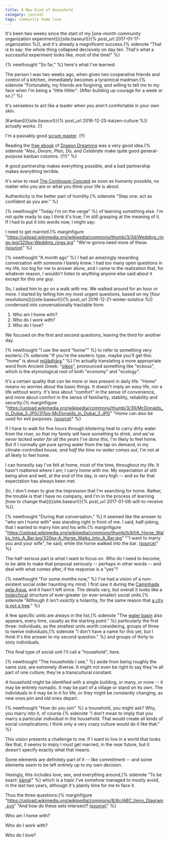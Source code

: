```yaml
---
title: A New Kind of Household
category: journal
tags: community home love
---
```


It's been two weeks since the start of my [one-month community organization experiment]({{site.baseurl}}{% post_url 2017-01-17-organization %}), and it's already a magnificent success.{% sidenote "That is to say: the whole thing collapsed decisively on day ten. That's what a successful experiment looks like, most of the time!" %}

{% newthought "So far," %} here's what I've learned:

The person I was two weeks ago, when given two cooperative friends and control of a kitchen, immediately becomes a tyrannical madman.{% sidenote "Fortunately, my friends are forgiving, and willing to tell me to my face when I'm being a \"little Hitler\". (After building up courage for a week or so.)" %}

It's senseless to act like a leader when you aren't comfortable in your own skin.

[Kanban]({{site.baseurl}}{% post_url 2016-12-25-kaizen-culture %}) actually works. (!)

I'm a passably good [scrum master](https://en.wikipedia.org/wiki/Scrum_(software_development)#Scrum_Master). (!!)

Reading the [free ebook](http://www.dragondreaming.org/about-us/the-international-e-book/) of [Dragon Dreaming](http://www.dragondreaming.org/) was a very good idea.{% sidenote "Also, *Dream, Plan, Do,* and *Celebrate* make quite good general-purpose kanban columns. (!!!)" %}

A good partnership makes everything possible, and a bad partnership makes everything terrible.

It's wise to read [The Continuum Concept](https://en.wikipedia.org/wiki/Continuum_concept) as soon as humanly possible, no matter who you are or what you think your life is about.

Authenticity is the better part of humility.{% sidenote "Step one: act as confident as you are." %}

{% newthought "Today I'm on the verge" %} of learning something else. I'm not quite ready to say I think it's true; I'm still grasping at the meaning of it. If I had to put it into words now, I might say:

I need to get married.{% marginfigure "https://upload.wikimedia.org/wikipedia/commons/thumb/3/3d/Wedding_rings.jpg/320px-Wedding_rings.jpg" "We're gonna need more of these. [(source)](https://commons.wikimedia.org/wiki/File:Wedding_rings.jpg)" %}

{% newthought "A month ago" %} I had an amazingly rewarding conversation with someone I barely knew. I had too many open questions in my life, too big for me to answer alone, and I came to the realization that, for whatever reason, I wouldn't listen to anything anyone else said about it except for *this one guy*.

So, I asked him to go on a walk with me. We walked around for an hour or more. I started by telling him my most urgent questions, based on my [four resolutions]({{site.baseurl}}{% post_url 2016-12-21-winter-solstice %}) condensed into conversationally tractable form:

1. Who am I home with?
2. Who do I work with?
3. Who do I love?

We focused on the first and second questions, leaving the third for another day.

{% newthought "I use the word \"home\"" %} to refer to something very esoteric.{% sidenote "If you're the esoteric type, maybe you'll get this: \"home\" is about [mūlādhāra](https://en.wikipedia.org/wiki/Muladhara)." %} I'm actually translating a more appropriate word from Ancient Greek: "[oikos](https://en.wiktionary.org/wiki/%CE%BF%E1%BC%B6%CE%BA%CE%BF%CF%82#Ancient_Greek)", pronounced something like "eckous", which is the etymological root of both "economy" and "ecology".

It's a certain quality that can be more or less present in daily life. "Home" means no worries about the basic things. It doesn't imply an *easy* life, nor a life without worry. It's less about "comfort" in the sense of convenience, and more about comfort in the sense of familiarity, stability, reliability and security.{% marginfigure "https://upload.wikimedia.org/wikipedia/commons/thumb/3/39/McDonalds_in_Dubai_3.JPG/311px-McDonalds_in_Dubai_3.JPG" "Home can also be used for evil purposes. [(source)](https://commons.wikimedia.org/wiki/File:McDonalds_in_Dubai_3.JPG)" %}

If I have to walk for five hours through blistering heat to carry dirty water from the river, so that my family will have something to drink, *and we've never lacked water for all the years I've done this,* I'm likely to feel home. But if I normally get pure spring water from the tap on demand, in my climate-controlled house, *and half the time no water comes out*, I'm not at all likely to feel home.

I can honestly say I've felt at home, most of the time, throughout my life. It hasn't mattered where I am; I carry home with me. My expectation of still being alive and well, at the end of the day, is very high -- and so far that expectation has always been met.

So, I don't mean to give the impression that I'm searching for home. Rather, the trouble is that I have no company, and I'm in the process of learning [how to change that]({{site.baseurl}}{% post_url 2017-01-08-will-to-receive %}).

{% newthought "During that conversation," %} it seemed like the answer to "who am I home with" was standing right in front of me. I said, half-joking, that I wanted to marry him and his wife.{% marginfigure "https://upload.wikimedia.org/wikipedia/commons/thumb/b/bf/A_Horse_Walks_Into_A_Bar.jpg/320px-A_Horse_Walks_Into_A_Bar.jpg" "\"I want to marry you and your wife\", he said, while the horse walked into the bar. [(source)](https://commons.wikimedia.org/wiki/File:A_Horse_Walks_Into_A_Bar.jpg)" %}

The half-serious part is what I want to focus on. Who do I need to become, to be able to make that proposal seriously -- perhaps in other words -- and deal with what comes after, if the response is a "yes"?

{% newthought "For some months now," %} I've had a vision of a non-existent social order haunting my mind. I first saw it during the [Caminhada pela Agua](https://youtu.be/YfV_BzZ9K70), and it hasn't left since. The details vary, but overall it looks like a [holarchical](https://en.wikipedia.org/wiki/Holarchy) structure of ever-greater (or ever-smaller) social units.{% sidenote "Although it isn't *exactly* a holarchy, for the same reason that [a city is not a tree](https://en.wikipedia.org/wiki/A_City_is_Not_a_Tree)." %}

A few specific units are always in the list,{% sidenote "The [water basin](https://en.wikipedia.org/wiki/Drainage_basin) also appears, every time, usually as the starting point." %} particularly the first three: individuals, as the smallest units worth considering, groups of three to twelve individuals,{% sidenote "I don't have a name for this yet, but I think it's the answer to my second question." %} and groups of thirty to sixty individuals.

This final type of social unit I'll call a "household", here.

{% newthought "The households I see," %} aside from being roughly the same size, are extremely diverse. It might not even be right to say they're all part of one culture; they're a transcultural constant.

A household might be identified with a single building, or many, or none -- it may be entirely nomadic. It may be part of a village or stand on its own. The individuals in it may be in it for life, or they might be constantly changing, as new ones join and old ones depart.

{% newthought "How do you join" %} a household, you might ask? Why, you marry into it, of course.{% sidenote "I don't mean to imply that you marry a particular *individual* in the household. That would create all kinds of social complications; I think only a very crazy culture would do it like that." %}

This vision presents a challenge to me. If I want to live in a world that looks like that, it seems to imply I *must* get married, in the near future, but it doesn't specify exactly what that means.

Some elements are definitely part of it -- like commitment -- and some elements seem to be left entirely up to my own decision.

Vexingly, this includes love, sex, and everything around,{% sidenote "To be exact: [kāma](https://en.wikipedia.org/wiki/Kama)!" %} which is a topic I've somehow managed to mostly avoid, in the last two years, although it's plainly time for me to face it.

Thus the three questions:{% marginfigure "https://upload.wikimedia.org/wikipedia/commons/8/8c/ABC_Venn_Diagram.svg" "And how do these sets intersect? [(source)](https://commons.wikimedia.org/wiki/File:ABC_Venn_Diagram.svg)" %}

Who am I home with?

Who do I work with?

Who do I love?
